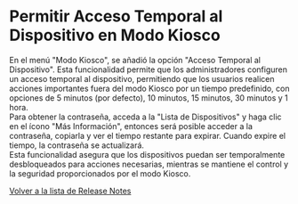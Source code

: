 # Permitir Acceso Temporal al Dispositivo en Modo Kiosco

En el menú "Modo Kiosco", se añadió la opción "Acceso Temporal al Dispositivo". Esta funcionalidad permite que los administradores configuren un acceso temporal al dispositivo, permitiendo que los usuarios realicen acciones importantes fuera del modo Kiosco por un tiempo predefinido, con opciones de 5 minutos (por defecto), 10 minutos, 15 minutos, 30 minutos y 1 hora.\
Para obtener la contraseña, acceda a la "Lista de Dispositivos" y haga clic en el ícono "Más Información", entonces será posible acceder a la contraseña, copiarla y ver el tiempo restante para expirar. Cuando expire el tiempo, la contraseña se actualizará.\
Esta funcionalidad asegura que los dispositivos puedan ser temporalmente desbloqueados para acciones necesarias, mientras se mantiene el control y la seguridad proporcionados por el modo Kiosco.

[Volver a la lista de Release Notes](./)
